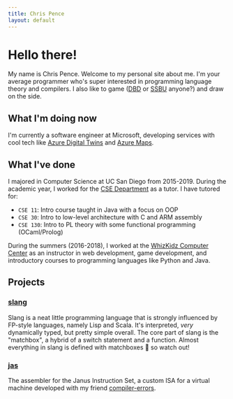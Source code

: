 ```yaml
---
title: Chris Pence
layout: default
---
```


# Hello there!
My name is Chris Pence. Welcome to my personal site about me. I'm your average programmer who's super interested in programming language theory and compilers. I also like to game ([DBD](https://en.wikipedia.org/wiki/Dead_by_Daylight) or [SSBU](https://en.wikipedia.org/wiki/Super_Smash_Bros._Ultimate) anyone?) and draw on the side.

## What I'm doing now
I'm currently a software engineer at Microsoft, developing services with cool tech like [Azure Digital Twins](https://docs.microsoft.com/en-us/azure/digital-twins/overview) and [Azure Maps](https://docs.microsoft.com/en-us/azure/azure-maps/about-azure-maps).

## What I've done
I majored in Computer Science at UC San Diego from 2015-2019. During the academic year, I worked for the [CSE Department](https://cse.ucsd.edu/) as a tutor. I have tutored for:
+ `CSE 11`: Intro course taught in Java with a focus on OOP
+ `CSE 30`: Intro to low-level architecture with C and ARM assembly
+ `CSE 130`: Intro to PL theory with some functional programming (OCaml/Prolog)

During the summers (2016-2018), I worked at the [WhizKidz Computer Center](https://whizkidzcc.com/) as an instructor in web development, game development, and introductory courses to programming languages like Python and Java.

## Projects

### [slang](https://github.com/pencels/slang)
Slang is a neat little programming language that is strongly influenced by FP-style languages, namely Lisp and Scala. It's interpreted, _very_ dynamically typed, but pretty simple overall. The core part of slang is the "matchbox", a hybrid of a switch statement and a function. Almost everything in slang is defined with matchboxes 🙂 so watch out!

### [jas](https://github.com/janus-cpu/janus-jas)
The assembler for the Janus Instruction Set, a custom ISA for a virtual machine developed with my friend [compiler-errors](https://github.com/compiler-errors/).